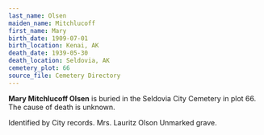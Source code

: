 ```yaml
---
last_name: Olsen
maiden_name: Mitchlucoff
first_name: Mary
birth_date: 1909-07-01
birth_location: Kenai, AK
death_date: 1939-05-30
death_location: Seldovia, AK
cemetery_plot: 66
source_file: Cemetery Directory
---
```

**Mary Mitchlucoff  Olsen** is buried in the Seldovia City Cemetery in plot 66.  The cause of death is unknown.

Identified by City records.
Mrs. Lauritz Olson
Unmarked grave.
